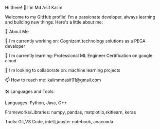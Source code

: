 Hi there! 👋 I'm Md Asif Kalim

Welcome to my GitHub profile! I'm a passionate developer, always learning and building new things. Here's a little about me:

🚀 About Me

🔭 I’m currently working on: Cognizant technology solutions as a PEGA developer

🌱 I’m currently learning: Professional ML Engineer Certification on google cloud 

👯 I’m looking to collaborate on: machine learning projects

📫 How to reach me: kalimmdasif01@gmail.com


🛠️ Languages and Tools:

Languages:  Python, Java, C++

Frameworks/Libraries: numpy, pandas, matplotlib,skitlearn, keras

Tools:  Git,VS Code, intellj,jupyter notebook, anaconda
